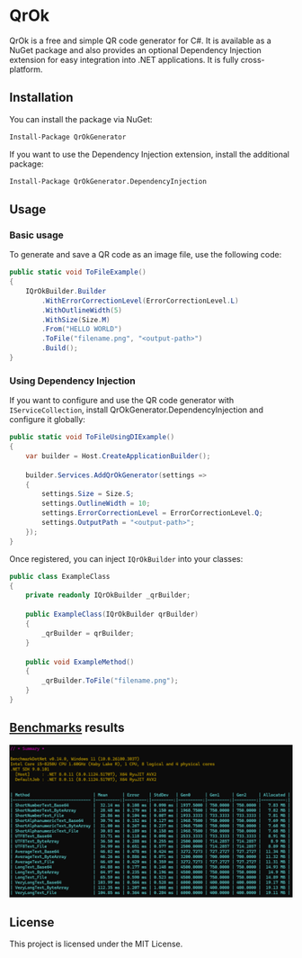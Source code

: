 # QrOk
QrOk is a free and simple QR code generator for C#. It is available as a NuGet package and also provides an optional Dependency Injection extension for easy integration into .NET applications. It is fully cross-platform.

## Installation
You can install the package via NuGet:
```sh
Install-Package QrOkGenerator
```
If you want to use the Dependency Injection extension, install the additional package:
```sh
Install-Package QrOkGenerator.DependencyInjection
```  

## Usage
### Basic usage
To generate and save a QR code as an image file, use the following code:
```csharp
public static void ToFileExample()
{
    IQrOkBuilder.Builder
        .WithErrorCorrectionLevel(ErrorCorrectionLevel.L)
        .WithOutlineWidth(5)
        .WithSize(Size.M)
        .From("HELLO WORLD")
        .ToFile("filename.png", "<output-path>")
        .Build();
}
```  

### Using Dependency Injection
If you want to configure and use the QR code generator with `IServiceCollection`, install QrOkGenerator.DependencyInjection and configure it globally:
```csharp
public static void ToFileUsingDIExample()
{
    var builder = Host.CreateApplicationBuilder();

    builder.Services.AddQrOkGenerator(settings =>
    {
        settings.Size = Size.S;
        settings.OutlineWidth = 10;
        settings.ErrorCorrectionLevel = ErrorCorrectionLevel.Q;
        settings.OutputPath = "<output-path>";
    });
}
```

Once registered, you can inject `IQrOkBuilder` into your classes:
```csharp
public class ExampleClass
{
    private readonly IQrOkBuilder _qrBuilder;

    public ExampleClass(IQrOkBuilder qrBuilder)
    {
        _qrBuilder = qrBuilder;
    }

    public void ExampleMethod()
    {
        _qrBuilder.ToFile("filename.png");
    }
}
```  

## [Benchmarks](https://github.com/marcin-lipinski/qr-ok/blob/master/QrOk.Benchmarks/Benchmarks.cs) results
![benchmarks](https://github.com/marcin-lipinski/qr-ok/blob/master/assets/benchmarks.png)

## License
This project is licensed under the MIT License.
